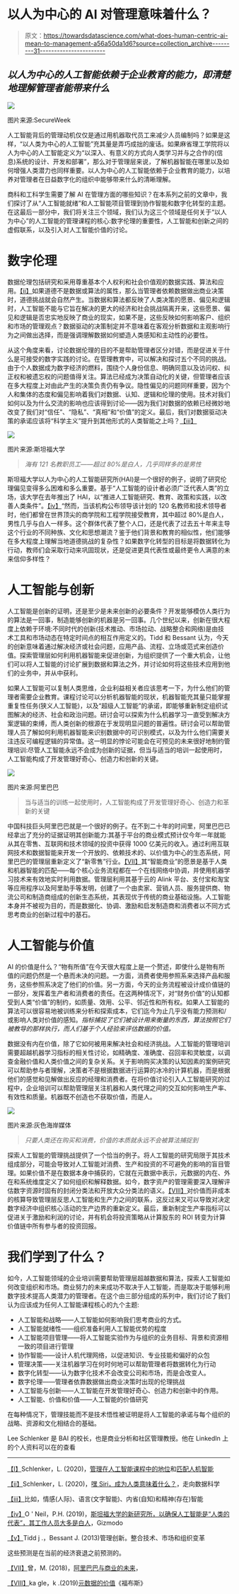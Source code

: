 # 以人为中心的 AI 对管理意味着什么？

> 原文：<https://towardsdatascience.com/what-does-human-centric-ai-mean-to-management-a56a50da1d6?source=collection_archive---------31----------------------->

## *以人为中心的人工智能依赖于企业教育的能力，即清楚地理解管理者能带来什么*

![](img/541138b842fedc50b334968916576e95.png)

图片来源:SecureWeek

人工智能背后的管理动机仅仅是通过用机器取代员工来减少人员编制吗？如果是这样，“以人类为中心的人工智能”充其量是弄巧成拙的废话。如果麻省理工学院将以人为中心的人工智能定义为“以深入、有意义的方式向人类学习并与之合作的(信息)系统的设计、开发和部署”，那么对于管理层来说，了解机器智能在哪里以及如何增强人类潜力也同样重要。以人为中心的人工智能依赖于企业教育的能力，以培养对管理者在日益数字化的组织中能够带来什么的清晰理解。

商科和工科学生需要了解 AI 在管理方面的哪些知识？在本系列之前的文章中，我们探讨了从“人工智能就绪”和人工智能项目管理到协作智能和数字化转型的主题。在这最后一部分中，我们将关注三个领域，我们认为这三个领域是任何关于“以人为中心”的人工智能的管理课程的核心:数字伦理的重要性，人工智能和创新之间的虚假联系，以及引入对人工智能价值的讨论。

# 数字伦理

数据伦理包括研究和采用尊重基本个人权利和社会价值观的数据实践、算法和应用。[【ii】](http://file///C:/Users/Lee/Dropbox/Articles/Human-centric.docx#_edn2)如果道德不是数据或算法的属性，那么当管理者依赖数据做出商业决策时，道德挑战就会自然产生。当数据和算法都反映了人类决策的愿景、偏见和逻辑时，人工智能不能与它旨在解决的更大的经济和社会挑战隔离开来，这些愿景、偏见和逻辑是否忠实地反映了商业的现实，如果不是，这些反映如何影响客户、组织和市场的管理观点？数据驱动的决策制定并不意味着在客观分析数据和主观影响行为之间做出选择，而是强调理解数据如何塑造人类感知和主动性的必要性。

从这个角度来看，讨论数据伦理的目的不是帮助管理者区分对错，而是促进关于什么是可接受的数字实践的讨论。在管理教育中，可以解决和探讨五个不同的挑战。由于个人数据成为数字经济的燃料，围绕个人身份信息、明确同意以及访问权、纠正权和被遗忘权的问题值得关注。算法已经成为决策自动化的关键，但管理者应该在多大程度上对由此产生的决策负责仍有争议。隐性偏见的问题同样重要，因为个人和集体的态度和偏见影响着我们对数据、认知、逻辑和伦理的使用。技术对我们如何以及为什么交流的影响也应该得到讨论——因为我们对数据的依赖已经微妙地改变了我们对“信任”、“隐私”、“真相”和“价值”的定义。最后，我们对数据驱动决策的承诺应该将“科学主义”提升到其他形式的人类智能之上吗？[【iii】](http://file///C:/Users/Lee/Dropbox/Articles/Human-centric.docx#_edn3)

![](img/da4ed671880e5b4a0f2bbd2ee4e5d9b1.png)

图片来源:斯坦福大学

> *海有 121 名教职员工——超过 80%是白人，几乎同样多的是男性*

斯坦福大学以人为中心的人工智能研究所(HAI)是一个很好的例子，说明了研究伦理偏见变得多么困难和多么重要。基于“人工智能的设计者必须广泛代表人类”的立场，该大学在去年推出了 HAI，以“推进人工智能研究、教育、政策和实践，以改善人类条件”。[【iv】](http://file///C:/Users/Lee/Dropbox/Articles/Human-centric.docx#_edn4)“然而，当该机构公布领导该计划的 120 名教师和技术领导者时，他们都曾在世界顶尖的商学院和工程学院接受教育，其中超过 80%是白人，男性几乎与白人一样多。这个群体代表了整个人口，还是代表了过去五十年来主导这个行业的不同种族、文化和思想潮流？鉴于他们背景和教育的相似性，他们能够在多大程度上理解当地道德挑战的复杂性？如果数字化转型的目标是将数据转化为行动，教师们会采取行动来巩固现状，还是促进更具代表性或最终更令人满意的未来信仰多样性？

# 人工智能与创新

人工智能是创新的证明，还是至少是未来创新的必要条件？开发能够模仿人类行为的算法是一回事，制造能够创新的机器是另一回事。几个世纪以来，创新在很大程度上依赖于环境:不同时代的创新(技术推动、市场拉动、战略整合和网络)是由技术工具和市场动态在特定时间点的相互作用定义的。Tidd 和 Bessant 认为，今天的创新意味着通过解决经济或社会问题，应用产品、流程、立场或范式来创造价值。探索管理层如何利用机器智能来促进创新，为组织提供了一个重大机会，让他们可以将人工智能的讨论扩展到数据和算法之外，并讨论如何将这些技术应用到他们的业务中，并从中获利。

如果人工智能可以复制人类思维，企业利益相关者应该思考一下，为什么他们的管理者需要企业教育。课程讨论可以分析机器智能的现状，机器智能充其量只能掌握重复性任务(狭义人工智能)，以及“超级人工智能”的承诺，即能够重新制定组织试图解决的经济、社会和政治问题。研讨会可以探索为什么机器学习一直受到解决方案逻辑的束缚，而人类创新的根源在于发现明显问题的普遍性。研讨会可以帮助管理人员了解如何利用机器智能来识别数据中的可识别模式，以及为什么他们需要关注违反可编程逻辑的异常值。这一明显的悖论可能会在可预见的未来很好地制约管理培训:尽管人工智能永远不会成为创新的证据，但当与适当的培训一起使用时，人工智能构成了开发管理好奇心、创造力和创新的关键。

![](img/96d80e3a2b3ab5d1be51abea341c791d.png)

图片来源:阿里巴巴

> 当与适当的训练一起使用时，人工智能构成了开发管理好奇心、创造力和革新的关键

中国科技巨头阿里巴巴就是一个很好的例子。在不到二十年的时间里，阿里巴巴已经拿出了充分的证据证明其创新能力:其基于平台的商业模式预计仅今年一年就能从其在零售、互联网和技术领域的投资中获得 1000 亿美元的收入。通过利用互联网技术和数据智能来开发一个开放的、依赖技术的、以价值为中心的生态系统，阿里巴巴的管理层重新定义了“新零售”行业。[【VII】](http://file///C:/Users/Lee/Dropbox/Articles/Human-centric.docx#_edn7)其“智能商业”的愿景是基于人类和机器智能的匹配——每个核心业务流程都在一个在线网络中协调，并使用机器学习技术来有效地实时利用数据。管理层利用其基于云的 Alink 平台、支付宝和淘宝等应用程序以及阿里助手等发明，创建了一个由卖家、营销人员、服务提供商、物流公司和制造商组成的创新生态系统，其表现优于传统的商业基础设施。人工智能本身并不被视为目的，而是数据化、协调、激励和启发制造商和消费者以不同方式思考商业的创新过程中的基石。

# 人工智能与价值

AI 的价值是什么？“物有所值”在今天很大程度上是一个赘述，即使什么是物有所值的问题仍然是一个悬而未决的问题。一方面，消费者使用参照系来选择产品和服务，这些参照系决定了他们的价值。另一方面，今天的业务流程被设计成价值链的一部分，发挥着生产者和消费者的责任。在这两种情况下，对“财务价值”的认知都受到人类“价值”的制约，如质量、效用、公平、邻近性和所有权。如果人工智能的算法可以很容易地被训练来分析和探索成本，它们迄今为止几乎没有能力预测和/或影响人类对价值的感知。*指标捕捉了它们被设计用来衡量的东西，算法按照它们被教导的那样执行，而人们基于个人经验来评估数据的价值。*

数据没有内在价值，除了它如何被用来解决社会和经济挑战。人工智能的管理培训需要超越机器学习指标的相关性讨论，如精确度、准确度、召回率和灵敏度，以调查金融价值和人类价值之间的复杂关系。关于影响购买决策的认知因素的案例研究可以帮助参与者理解，决策者不是根据数据进行运算的冰冷的计算机器，而是根据他们的感觉和见解做出反应的经理和消费者。在将价值讨论引入人工智能研究的过程中，企业培训可以帮助管理层关注机器和人类代理之间的交互如何影响生产率、有效性和质量。机器既不创造也不获取价值，而是人。

![](img/060a7129356423e72aeb9889095c1da9.png)

图片来源:灰色海岸媒体

> *只要人类还在购买和消费，价值的本质就永远不会被算法捕捉到*

探索人工智能的管理挑战提供了一个恰当的例子。将人工智能的研究局限于其技术组成部分，可能会导致对人工智能对消费、生产和投资的不可避免的影响的盲目管理。如果价值不是在数据本身中捕获的，它就在元数据中表示，元数据的内在、外在和系统维度定义了如何组织和解释数据。如今，数字资产的管理需要深入理解评估数字资源时固有的封闭分类法和开放大众分类法的语义。[【VIII】](http://file///C:/Users/Lee/Dropbox/Articles/Human-centric.docx#_edn8)对价值而非成本的核算导致管理层反思人工智能和生产力之间的联系，这反过来又可以导致对决定数字经济中组织核心活动的生产边界的重新定义。最后，重新制定生产率指标可以促进关于激励和利润的讨论，并有机会将投资策略从计算股东的 ROI 转变为计算价值链中所有参与者的投资回报。

# 我们学到了什么？

如今，人工智能领域的企业培训需要帮助管理层超越数据和算法，探索人工智能如何改变组织和市场。商业努力的未来成功不取决于人工智能，而是取决于能够利用数字技术提高人类潜力的管理者。在这个由三部分组成的系列中，我们讨论了我们认为应该成为任何人工智能课程核心的九个主题:

*   人工智能和战略——人工智能如何影响我们思考商业的方式。
*   人工智能就绪性——组织准备利用人工智能优势的程度
*   人工智能项目管理——将人工智能实验作为与组织的业务目标、背景和资源相一致的项目进行管理
*   协作智能——设计人机代理网络，以促进知识、专业技能和偏好的众包
*   管理决策——关注机器学习在何时何地可以帮助管理者将数据转化为行动
*   数字化转型——认为数字化技术不会改变公司和市场，而是会改变人。
*   数字伦理——管理者依靠数据做出商业决策时出现的伦理挑战
*   人工智能与创新——人工智能在开发管理好奇心、创造力和创新中的作用。
*   人工智能、价值和价值——人工智能的价值研究

在每种情况下，管理技能而不是技术悟性被证明是将人工智能的承诺与每个组织的战略、资源和文化相结合的基础。

Lee Schlenker 是 BAI 的校长，也是商业分析和社区管理教授。他在 LinkedIn 上的个人资料可以在的查看

______________

[【I】](http://file///C:/Users/Lee/Dropbox/Articles/Human-centric.docx#_ednref1)Schlenker，L. (2020)，[管理在人工智能课程中的地位](https://medium.com/swlh/the-place-of-management-in-an-ai-curriculum-167fddad25f)和[匹配人机智能](/matching-human-and-machine-intelligence-41125c88a9fa)

[【ii】](http://file///C:/Users/Lee/Dropbox/Articles/Human-centric.docx#_ednref2)Schlenker，L. (2020)，[嘿 Siri，成为人类意味着什么？](/hey-siri-what-does-it-mean-to-be-human-f06fa6e251ce)，走向数据科学

[【iii】](http://file///C:/Users/Lee/Dropbox/Articles/Human-centric.docx#_ednref3)比如，情感(人际)、语言(文字智能)、内省(自知)和精神(存在)智能

[【iv】](http://file///C:/Users/Lee/Dropbox/Articles/Human-centric.docx#_ednref4)O ' Neil，P.H. (2019)，[斯坦福大学的新研究所，以确保人工智能是“人类的代表”，其工作人员大多是白人](https://gizmodo.com/stanfords-new-institute-to-ensure-ai-is-representative-1833464337)，Gizmodo

[【v】](http://file///C:/Users/Lee/Dropbox/Articles/Human-centric.docx#_ednref5)Tidd j .，Bessant J. (2013)管理创新。整合技术、市场和组织变革

这些预测是在当前的经济衰退之前预测的。

[【VII】](http://file///C:/Users/Lee/Dropbox/Articles/Human-centric.docx#_ednref7)曾，M. (2018)，[阿里巴巴与商业的未来](https://hbr.org/2018/09/alibaba-and-the-future-of-business)，

[【VIII】](http://file///C:/Users/Lee/Dropbox/Articles/Human-centric.docx#_ednref8)ka gle，k .(2019)[元数据的价值](https://www.forbes.com/sites/cognitiveworld/2019/02/26/the-value-of-metadata/#5023a3126d30)《福布斯》